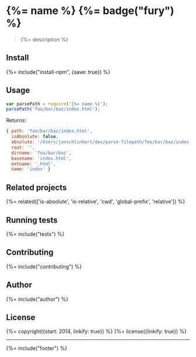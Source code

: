 # {%= name %} {%= badge("fury") %}

> {%= description %}

## Install
{%= include("install-npm", {save: true}) %}

## Usage

```js
var parsePath = require('{%= name %}');
parsePath('foo/bar/baz/index.html');
```

Returns:

```js
{ path: 'foo/bar/baz/index.html',
  isAbsolute: false,
  absolute: '/Users/jonschlinkert/dev/parse-filepath/foo/bar/baz/index.html',
  root: '',
  dirname: 'foo/bar/baz',
  basename: 'index.html',
  extname: '.html',
  name: 'index' }
```

## Related projects
{%= related(['is-absolute', 'is-relative', 'cwd', 'global-prefix', 'relative']) %}

## Running tests
{%= include("tests") %}

## Contributing
{%= include("contributing") %}

## Author
{%= include("author") %}

## License
{%= copyright({start: 2014, linkify: true}) %}
{%= license({linkify: true}) %}

***

{%= include("footer") %}
